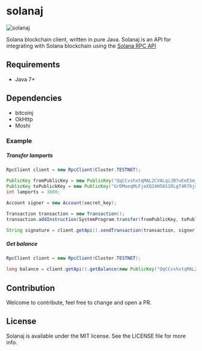 # solanaj
![solanaj](https://s3.us-west-2.amazonaws.com/secure.notion-static.com/536cba58-1bca-4990-8bc3-616dd54f4206/1200x628_java_%281%29.jpg?X-Amz-Algorithm=AWS4-HMAC-SHA256&X-Amz-Credential=AKIAT73L2G45O3KS52Y5%2F20201111%2Fus-west-2%2Fs3%2Faws4_request&X-Amz-Date=20201111T121416Z&X-Amz-Expires=86400&X-Amz-Signature=257cf3ea6f0bc6a2012214f8771d92b363339b4806e947f8f3bc73c9ac98e018&X-Amz-SignedHeaders=host&response-content-disposition=filename%20%3D%221200x628_java_%281%29.jpg%22)

Solana blockchain client, written in pure Java.
Solanaj is an API for integrating with Solana blockchain using the [Solana RPC API](https://docs.solana.com/apps/jsonrpc-api)

## Requirements
- Java 7+

## Dependencies
- bitcoinj
- OkHttp
- Moshi

### Example

##### Transfer lamports

```java
RpcClient client = new RpcClient(Cluster.TESTNET);

PublicKey fromPublicKey = new PublicKey("QqCCvshxtqMAL2CVALqiJB7uEeE5mjSPsseQdDzsRUo");
PublicKey toPublickKey = new PublicKey("GrDMoeqMLFjeXQ24H56S1RLgT4R76jsuWCd6SvXyGPQ5");
int lamports = 3000;

Account signer = new Account(secret_key);

Transaction transaction = new Transaction();
transaction.addInstruction(SystemProgram.transfer(fromPublicKey, toPublickKey, lamports));

String signature = client.getApi().sendTransaction(transaction, signer);
```

##### Get balance

```java
RpcClient client = new RpcClient(Cluster.TESTNET);

long balance = client.getApi().getBalance(new PublicKey("QqCCvshxtqMAL2CVALqiJB7uEeE5mjSPsseQdDzsRUo"));
```

## Contribution

Welcome to contribute, feel free to change and open a PR.


## License

Solanaj is available under the MIT license. See the LICENSE file for more info.
